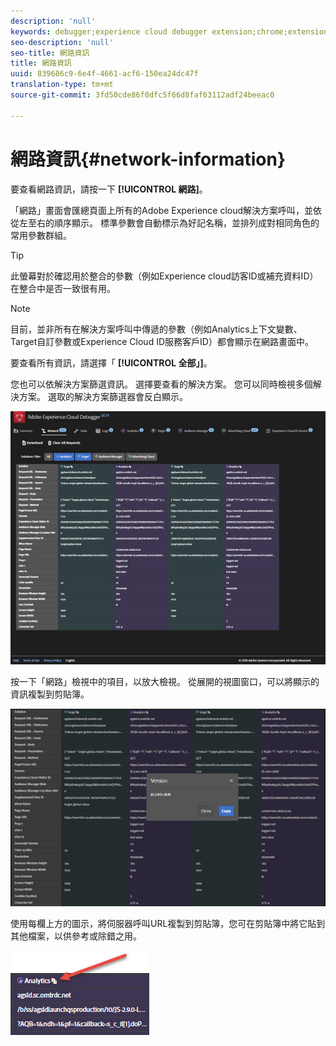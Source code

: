 ```yaml
---
description: 'null'
keywords: debugger;experience cloud debugger extension;chrome;extension;network;information
seo-description: 'null'
seo-title: 網路資訊
title: 網路資訊
uuid: 839686c9-6e4f-4661-acf6-150ea24dc47f
translation-type: tm+mt
source-git-commit: 3fd50cde86f0dfc5f66d8faf63112adf24beeac0

---
```



# 網路資訊{#network-information}

要查看網路資訊，請按一下 **[!UICONTROL 網路]**。

「網路」畫面會匯總頁面上所有的Adobe Experience cloud解決方案呼叫，並依從左至右的順序顯示。 標準參數會自動標示為好記名稱，並排列成對相同角色的常用參數群組。

>[!TIP]
>
>此螢幕對於確認用於整合的參數（例如Experience cloud訪客ID或補充資料ID）在整合中是否一致很有用。

>[!NOTE]
>
>目前，並非所有在解決方案呼叫中傳遞的參數（例如Analytics上下文變數、Target自訂參數或Experience Cloud ID服務客戶ID）都會顯示在網路畫面中。

要查看所有資訊，請選擇「 **[!UICONTROL 全部」]**。

您也可以依解決方案篩選資訊。 選擇要查看的解決方案。 您可以同時檢視多個解決方案。 選取的解決方案篩選器會反白顯示。

![](assets/network.jpg)

按一下「網路」檢視中的項目，以放大檢視。 從展開的視圖窗口，可以將顯示的資訊複製到剪貼簿。

![](assets/network-jsversion.jpg)

使用每欄上方的圖示，將伺服器呼叫URL複製到剪貼簿，您可在剪貼簿中將它貼到其他檔案，以供參考或除錯之用。

![](assets/copy.jpg)


